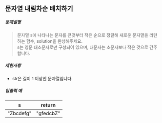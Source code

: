 ## 문자열 내림차순 배치하기

##### 문제설명
> 문자열 s에 나타나는 문자를 큰것부터 작은 순으로 정렬해 새로운 문자열을 리턴하는 함수, solution을 완성해주세요.<br>
s는 영문 대소문자로만 구성되어 있으며, 대문자는 소문자보다 작은 것으로 간주합니다.


##### 제한사항
* str은 길이 1 이상인 문자열입니다.

##### 입출력 예
|s|return|
|:---:|:---:|
|"Zbcdefg"|"gfedcbZ"|
